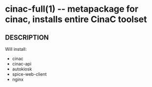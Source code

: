 cinac-full(1) -- metapackage for cinac, installs entire CinaC toolset
=============================================

## DESCRIPTION

Will install:

* cinac
* cinac-api
* autokiosk
* spice-web-client
* nginx
